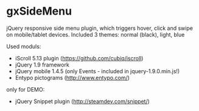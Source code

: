 gxSideMenu
============

jQuery responsive side menu plugin, which triggers hover, click and swipe on mobile/tablet devices.
Included 3 themes: normal (black), light, blue

Used moduls:
- iScroll 5.13 plugin (https://github.com/cubiq/iscroll)
- jQuery 1.9 framework
- jQuery mobile 1.4.5 (only Events - included in jquery-1.9.0.min.js!)
- Entypo pictograms (http://www.entypo.com/)

only for DEMO:
- jQuery Snippet plugin (http://steamdev.com/snippet/)

